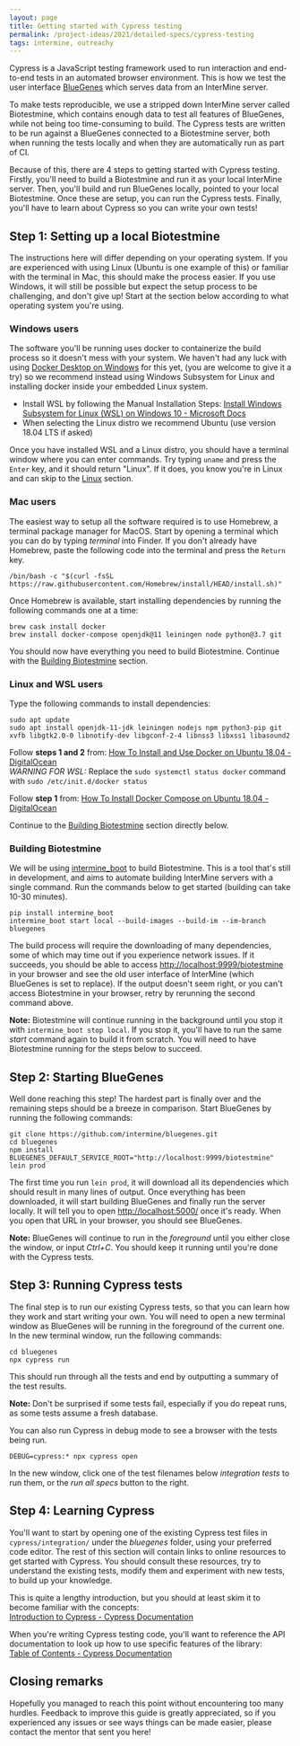 ```yaml
---
layout: page
title: Getting started with Cypress testing
permalink: /project-ideas/2021/detailed-specs/cypress-testing
tags: intermine, outreachy
---
```


Cypress is a JavaScript testing framework used to run interaction and end-to-end tests in an automated browser environment.
This is how we test the user interface [BlueGenes](https://github.com/intermine/bluegenes) which serves data from an InterMine server.

To make tests reproducible, we use a stripped down InterMine server called Biotestmine, which contains enough data to test all features
of BlueGenes, while not being too time-consuming to build. The Cypress tests are written to be run against a BlueGenes connected to a
Biotestmine server, both when running the tests locally and when they are automatically run as part of CI.

Because of this, there are 4 steps to getting started with Cypress testing. Firstly, you'll need to build a Biotestmine and run it
as your local InterMine server. Then, you'll build and run BlueGenes locally, pointed to your local Biotestmine. Once these are setup,
you can run the Cypress tests. Finally, you'll have to learn about Cypress so you can write your own tests!

## Step 1: Setting up a local Biotestmine

The instructions here will differ depending on your operating system. If you are experienced with using Linux (Ubuntu is one example of this)
or familiar with the terminal in Mac, this should make the process easier. If you use Windows, it will still be possible but expect the
setup process to be challenging, and don't give up! Start at the section below according to what operating system you're using.

### Windows users

The software you'll be running uses docker to containerize the build process so it doesn't mess with your system. We haven't had any luck
with using [Docker Desktop on Windows](https://docs.docker.com/docker-for-windows/install/) for this yet, (you are welcome to give it a try)
so we recommend instead using Windows Subsystem for Linux and installing docker inside your embedded Linux system.

- Install WSL by following the Manual Installation Steps: [Install Windows Subsystem for Linux (WSL) on Windows 10 - Microsoft Docs](https://docs.microsoft.com/en-us/windows/wsl/install-win10)
- When selecting the Linux distro we recommend Ubuntu (use version 18.04 LTS if asked)

Once you have installed WSL and a Linux distro, you should have a terminal window where you can enter commands. Try typing `uname`
and press the `Enter` key, and it should return "Linux". If it does, you know you're in Linux and can skip to the [Linux](#linux-and-wsl-users) section.

### Mac users

The easiest way to setup all the software required is to use Homebrew, a terminal package manager for MacOS. Start by opening a terminal
which you can do by typing *terminal* into Finder. If you don't already have Homebrew, paste the following code into the terminal and press
the `Return` key.

```
/bin/bash -c "$(curl -fsSL https://raw.githubusercontent.com/Homebrew/install/HEAD/install.sh)"
```

Once Homebrew is available, start installing dependencies by running the following commands one at a time:

```
brew cask install docker
brew install docker-compose openjdk@11 leiningen node python@3.7 git
```

You should now have everything you need to build Biotestmine. Continue with the [Building Biotestmine](#building-biotestmine) section.

### Linux and WSL users

Type the following commands to install dependencies:

```
sudo apt update
sudo apt install openjdk-11-jdk leiningen nodejs npm python3-pip git xvfb libgtk2.0-0 libnotify-dev libgconf-2-4 libnss3 libxss1 libasound2
```

Follow **steps 1 and 2** from: [How To Install and Use Docker on Ubuntu 18.04 - DigitalOcean](https://www.digitalocean.com/community/tutorials/how-to-install-and-use-docker-on-ubuntu-18-04#step-1-%E2%80%94-installing-docker)  
*WARNING FOR WSL:* Replace the `sudo systemctl status docker` command with `sudo /etc/init.d/docker status`

Follow **step 1** from: [How To Install Docker Compose on Ubuntu 18.04 - DigitalOcean](https://www.digitalocean.com/community/tutorials/how-to-install-docker-compose-on-ubuntu-18-04#step-1-%E2%80%94-installing-docker-compose)

Continue to the [Building Biotestmine](#building-biotestmine) section directly below.

### Building Biotestmine

We will be using [intermine_boot](https://github.com/intermine/intermine_boot) to build Biotestmine. This is a tool that's still in development,
and aims to automate building InterMine servers with a single command. Run the commands below to get started (building can take 10-30 minutes).

```
pip install intermine_boot
intermine_boot start local --build-images --build-im --im-branch bluegenes
```

The build process will require the downloading of many dependencies, some of which may time out if you experience network issues.
If it succeeds, you should be able to access [http://localhost:9999/biotestmine](http://localhost:9999/biotestmine) in your browser and see the old user interface
of InterMine (which BlueGenes is set to replace). If the output doesn't seem right, or you can't access Biotestmine in your browser,
retry by rerunning the second command above.

**Note:** Biotestmine will continue running in the background until you stop it with `intermine_boot stop local`. If you stop it,
you'll have to run the same *start* command again to build it from scratch. You will need to have Biotestmine running for the steps
below to succeed.

## Step 2: Starting BlueGenes

Well done reaching this step! The hardest part is finally over and the remaining steps should be a breeze in comparison. Start
BlueGenes by running the following commands:

```
git clone https://github.com/intermine/bluegenes.git
cd bluegenes
npm install
BLUEGENES_DEFAULT_SERVICE_ROOT="http://localhost:9999/biotestmine" lein prod
```

The first time you run `lein prod`, it will download all its dependencies which should result in many lines of output. Once everything has been
downloaded, it will start building BlueGenes and finally run the server locally. It will tell you to open [http://localhost:5000/](http://localhost:5000/) once it's ready.
When you open that URL in your browser, you should see BlueGenes.

**Note:** BlueGenes will continue to run in the *foreground* until you either close the window, or input *Ctrl+C*. You should keep it running
until you're done with the Cypress tests.

## Step 3: Running Cypress tests

The final step is to run our existing Cypress tests, so that you can learn how they work and start writing your own.
You will need to open a new terminal window as BlueGenes will be running in the foreground of the current one.
In the new terminal window, run the following commands:

```
cd bluegenes
npx cypress run
```

This should run through all the tests and end by outputting a summary of the test results.

**Note:** Don't be surprised if some tests fail, especially if you do repeat runs, as some tests assume a fresh database.

You can also run Cypress in debug mode to see a browser with the tests being run.

```
DEBUG=cypress:* npx cypress open
```

In the new window, click one of the test filenames below *integration tests* to run them, or the *run all specs* button to the right.

## Step 4: Learning Cypress

You'll want to start by opening one of the existing Cypress test files in `cypress/integration/` under the *bluegenes* folder, using
your preferred code editor. The rest of this section will contain links to online resources to get started with Cypress. You should
consult these resources, try to understand the existing tests, modify them and experiment with new tests, to build up your knowledge.

This is quite a lengthy introduction, but you should at least skim it to become familiar with the concepts:  
[Introduction to Cypress - Cypress Documentation](https://docs.cypress.io/guides/core-concepts/introduction-to-cypress)

When you're writing Cypress testing code, you'll want to reference the API documentation to look up how to use specific features of the library:  
[Table of Contents - Cypress Documentation](https://docs.cypress.io/api/table-of-contents)

## Closing remarks

Hopefully you managed to reach this point without encountering too many hurdles. Feedback to improve this guide is greatly appreciated,
so if you experienced any issues or see ways things can be made easier, please contact the mentor that sent you here!
